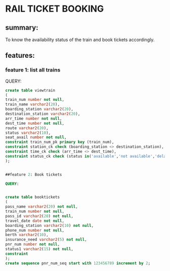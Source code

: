 # RAIL TICKET BOOKING

## summary:
To know the availability status of the train and book tickets accordingly. 

## features:

### feature 1: list all trains


QUERY:

~~~ sql
create table viewtrain
(
train_num number not null,
train_name varchar2(20),
boarding_station varchar2(20),
destination_station varchar2(20),
arr_time number not null,
dest_time number not null,
route varchar2(20),
status varchar2(10),
seat_avail number not null,
constraint train_num_pk primary key (train_num),
constraint station_ck check (boarding_station <> destination_station),
constraint time_ck check (arr_time <> dest_time),
constraint status_ck check (status in('available','not available','delayed','cancelled'))
);


##feature 2: Book tickets

QUERY: 


create table booktickets
(
pass_name varchar2(20) not null,
train_num number not null,
pass_id varchar2(20) not null,
travel_date date not null,
boarding_station varchar2(10) not null,
phone_num number not null,
berth varchar2(10),
insurance_need varchar2(5) not null,
pnr_num number not null,
status1 varchar2(15) not null,
constraint 
);
create sequence pnr_num_seq start with 123456789 increment by 2;

